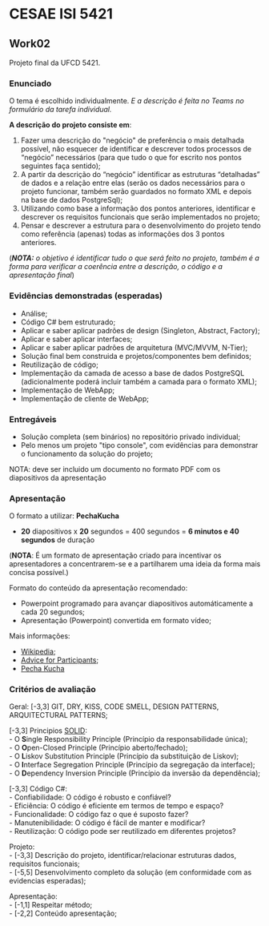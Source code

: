 # CESAE ISI 5421 
 
## Work02
 
Projeto final da UFCD 5421.

### Enunciado

O tema é escolhido individualmente. *E a descrição é feita no Teams no formulário da tarefa individual.*

**A descrição do projeto consiste em**:
1.	Fazer uma descrição do "negócio" de preferência o mais detalhada possível, não esquecer de identificar e descrever todos processos de “negócio” necessários (para que tudo o que for escrito nos pontos seguintes faça sentido);
2.	A partir da descrição do “negócio” identificar as estruturas “detalhadas” de dados e a relação entre elas (serão os dados necessários para o projeto funcionar, também serão guardados no formato XML e depois na base de dados PostgreSql);
3.	Utilizando como base a informação dos pontos anteriores, identificar e descrever os requisitos funcionais que serão implementados no projeto;
4.	Pensar e descrever a estrutura para o desenvolvimento do projeto tendo como referência (apenas) todas as informações dos 3 pontos anteriores.

(***NOTA:** o objetivo é identificar tudo o que será feito no projeto, também é a forma para verificar a coerência entre a descrição, o código e a apresentação final*)

### Evidências demonstradas (esperadas)

  - Análise;
  - Código C# bem estruturado;
  - Aplicar e saber aplicar padrões de design (Singleton, Abstract, Factory);
  - Aplicar e saber aplicar interfaces;
  - Aplicar e saber aplicar padrões de arquitetura (MVC/MVVM, N-Tier);
  - Solução final bem construida e projetos/componentes bem definidos;
  - Reutilização de código;
  - Implementação da camada de acesso a base de dados PostgreSQL (adicionalmente poderá incluir também a camada para o formato XML);
  - Implementação de WebApp;
  - Implementação de cliente de WebApp;


### Entregáveis

  - Solução completa (sem binários) no repositório privado individual;
  - Pelo menos um projeto "tipo console", com evidências para demonstrar o funcionamento da solução do projeto;
  
NOTA: deve ser incluido um documento no formato PDF com os diapositivos da apresentação


### Apresentação

O formato a utilizar: **PechaKucha** 
  - **20** diapositivos x **20** segundos = 400 segundos = **6 minutos e 40 segundos** de duração

(**NOTA**: É um formato de apresentação criado para incentivar os apresentadores a concentrarem-se e a partilharem uma ideia da forma mais concisa possível.)  

Formato do conteúdo da apresentação recomendado:  
  - Powerpoint programado para avançar diapositivos automáticamente a cada 20 segundos;  
  - Apresentação (Powerpoint) convertida em formato vídeo;   


Mais informações:  
  - [Wikipedia](https://en.wikipedia.org/wiki/PechaKucha);  
  - [Advice for Participants](https://www.ucc.ie/en/appsoc/resconf/conf/cst/criticalsocialthinkingstudentresearchinitiative2015/sym/pk/);  
  - [Pecha Kucha](https://www.pechakucha.com)  
  
  

### Critérios de avaliação

Geral:
[-3,3] GIT, DRY, KISS, CODE SMELL, DESIGN PATTERNS, ARQUITECTURAL PATTERNS;  

[-3,3] Principios [SOLID](https://www.freecodecamp.org/portuguese/news/os-principios-solid-da-programacao-orientada-a-objetos-explicados-em-bom-portugues/):  
	- O **S**ingle Responsibility Principle (Princípio da responsabilidade única);  
	- O **O**pen-Closed Principle (Princípio aberto/fechado);  
	- O **L**iskov Substitution Principle (Princípio da substituição de Liskov);  
	- O **I**nterface Segregation Principle (Princípio da segregação da interface);  
	- O **D**ependency Inversion Principle (Princípio da inversão da dependência);  
	
[-3,3] Código C#:  
	- Confiabilidade: O código é robusto e confiável?  
	- Eficiência: O código é eficiente em termos de tempo e espaço?  
	- Funcionalidade: O código faz o que é suposto fazer?  
	- Manutenibilidade: O código é fácil de manter e modificar?   
	- Reutilização: O código pode ser reutilizado em diferentes projetos?  
	
Projeto:  
	- [-3,3] Descrição do projeto, identificar/relacionar estruturas dados, requisitos funcionais;  
	- [-5,5] Desenvolvimento completo da solução (em conformidade com as evidencias esperadas);  
	
Apresentação:  
	- [-1,1] Respeitar método;  
	- [-2,2] Conteúdo apresentação;  
	
	